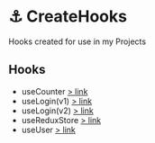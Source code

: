 # ⚓ CreateHooks

Hooks created for use in my Projects

## Hooks

- useCounter [> link](https://github.com/DemetriusHR/CreateHooks/tree/master/useCounter)
- useLogin(v1) [> link](https://github.com/DemetriusHR/CreateHooks/tree/master/useLogin%20-%20v1)
- useLogin(v2) [> link](https://github.com/DemetriusHR/CreateHooks/tree/master/useLogin%20-%20v2)
- useReduxStore [> link](https://github.com/DemetriusHR/CreateHooks/tree/master/useReduxStore)
- useUser [> link](https://github.com/DemetriusHR/CreateHooks/tree/master/useUser)
